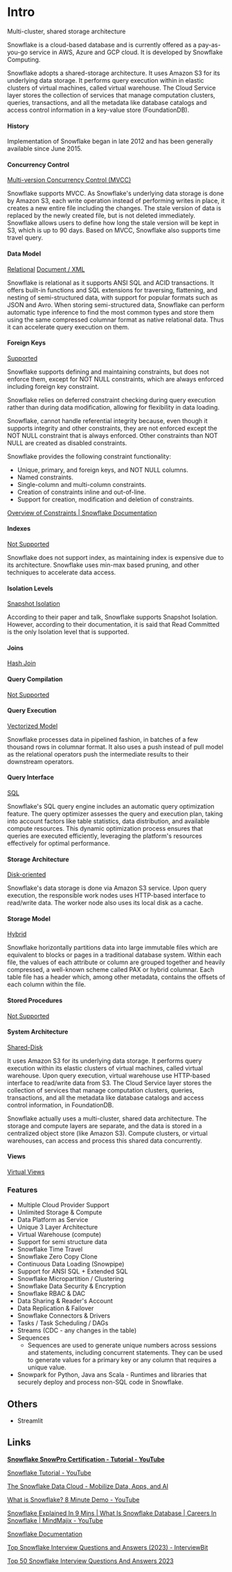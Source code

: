 # Intro

Multi-cluster, shared storage architecture

Snowflake is a cloud-based database and is currently offered as a pay-as-you-go service in AWS, Azure and GCP cloud. It is developed by Snowflake Computing.

Snowflake adopts a shared-storage architecture. It uses Amazon S3 for its underlying data storage. It performs query execution within in elastic clusters of virtual machines, called virtual warehouse. The Cloud Service layer stores the collection of services that manage computation clusters, queries, transactions, and all the metadata like database catalogs and access control information in a key-value store (FoundationDB).

#### History

Implementation of Snowflake began in late 2012 and has been generally available since June 2015.

#### Concurrency Control

[Multi-version Concurrency Control (MVCC)](https://dbdb.io/browse?concurrency-control=multi-version-concurrency-control-mvcc)

Snowflake supports MVCC. As Snowflake's underlying data storage is done by Amazon S3, each write operation instead of performing writes in place, it creates a new entire file including the changes. The stale version of data is replaced by the newly created file, but is not deleted immediately. Snowflake allows users to define how long the stale version will be kept in S3, which is up to 90 days. Based on MVCC, Snowflake also supports time travel query.

#### Data Model

[Relational](https://dbdb.io/browse?data-model=relational) [Document / XML](https://dbdb.io/browse?data-model=document-xml)

Snowflake is relational as it supports ANSI SQL and ACID transactions. It offers built-in functions and SQL extensions for traversing, flattening, and nesting of semi-structured data, with support for popular formats such as JSON and Avro. When storing semi-structured data, Snowflake can perform automatic type inference to find the most common types and store them using the same compressed columnar format as native relational data. Thus it can accelerate query execution on them.

#### Foreign Keys

[Supported](https://dbdb.io/browse?foreign-keys=supported)

Snowflake supports defining and maintaining constraints, but does not enforce them, except for NOT NULL constraints, which are always enforced including foreign key constraint.

Snowflake relies on deferred constraint checking during query execution rather than during data modification, allowing for flexibility in data loading.

Snowflake, cannot handle referential integrity because, even though it supports integrity and other constraints, they are not enforced except the NOT NULL constraint that is always enforced. Other constraints than NOT NULL are created as disabled constraints.

Snowflake provides the following constraint functionality:

- Unique, primary, and foreign keys, and NOT NULL columns.
- Named constraints.
- Single-column and multi-column constraints.
- Creation of constraints inline and out-of-line.
- Support for creation, modification and deletion of constraints.

[Overview of Constraints | Snowflake Documentation](https://docs.snowflake.com/en/sql-reference/constraints-overview)

#### Indexes

[Not Supported](https://dbdb.io/browse?indexes=not-supported)

Snowflake does not support index, as maintaining index is expensive due to its architecture. Snowflake uses min-max based pruning, and other techniques to accelerate data access.

#### Isolation Levels

[Snapshot Isolation](https://dbdb.io/browse?isolation-levels=snapshot-isolation)

According to their paper and talk, Snowflake supports Snapshot Isolation. However, according to their documentation, it is said that Read Committed is the only Isolation level that is supported.

#### Joins

[Hash Join](https://dbdb.io/browse?joins=hash-join)

#### Query Compilation

[Not Supported](https://dbdb.io/browse?query-compilation=not-supported)

#### Query Execution

[Vectorized Model](https://dbdb.io/browse?query-execution=vectorized-model)

Snowflake processes data in pipelined fashion, in batches of a few thousand rows in columnar format. It also uses a push instead of pull model as the relational operators push the intermediate results to their downstream operators.

#### Query Interface

[SQL](https://dbdb.io/browse?query-interface=sql)

Snowflake's SQL query engine includes an automatic query optimization feature. The query optimizer assesses the query and execution plan, taking into account factors like table statistics, data distribution, and available compute resources. This dynamic optimization process ensures that queries are executed efficiently, leveraging the platform's resources effectively for optimal performance.

#### Storage Architecture

[Disk-oriented](https://dbdb.io/browse?storage-architecture=disk-oriented)

Snowflake's data storage is done via Amazon S3 service. Upon query execution, the responsible work nodes uses HTTP-based interface to read/write data. The worker node also uses its local disk as a cache.

#### Storage Model

[Hybrid](https://dbdb.io/browse?storage-model=hybrid)

Snowflake horizontally partitions data into large immutable files which are equivalent to blocks or pages in a traditional database system. Within each file, the values of each attribute or column are grouped together and heavily compressed, a well-known scheme called PAX or hybrid columnar. Each table file has a header which, among other metadata, contains the offsets of each column within the file.

#### Stored Procedures

[Not Supported](https://dbdb.io/browse?stored-procedures=not-supported)

#### System Architecture

[Shared-Disk](https://dbdb.io/browse?system-architecture=shared-disk)

It uses Amazon S3 for its underlying data storage. It performs query execution within its elastic clusters of virtual machines, called virtual warehouse. Upon query execution, virtual warehouse use HTTP-based interface to read/write data from S3. The Cloud Service layer stores the collection of services that manage computation clusters, queries, transactions, and all the metadata like database catalogs and access control information, in FoundationDB.

Snowflake actually uses a multi-cluster, shared data architecture. The storage and compute layers are separate, and the data is stored in a centralized object store (like Amazon S3). Compute clusters, or virtual warehouses, can access and process this shared data concurrently.

#### Views

[Virtual Views](https://dbdb.io/browse?views=virtual-views)

### Features

- Multiple Cloud Provider Support
- Unlimited Storage & Compute
- Data Platform as Service
- Unique 3 Layer Architecture
- Virtual Warehouse (compute)
- Support for semi structure data
- Snowflake Time Travel
- Snowflake Zero Copy Clone
- Continuous Data Loading (Snowpipe)
- Support for ANSI SQL + Extended SQL
- Snowflake Micropartition / Clustering
- Snowflake Data Security & Encryption
- Snowflake RBAC & DAC
- Data Sharing & Reader's Account
- Data Replication & Failover
- Snowflake Connectors & Drivers
- Tasks / Task Scheduling / DAGs
- Streams (CDC - any changes in the table)
- Sequences
    - Sequences are used to generate unique numbers across sessions and statements, including concurrent statements. They can be used to generate values for a primary key or any column that requires a unique value.
- Snowpark for Python, Java ans Scala - Runtimes and libraries that securely deploy and process non-SQL code in Snowflake.

## Others

- Streamlit

## Links

[**Snowflake SnowPro Certification - Tutorial - YouTube**](https://www.youtube.com/playlist?list=PLba2xJ7yxHB71_GEKbQDBk0EKMq6b6S-k)

[Snowflake Tutorial - YouTube](https://www.youtube.com/playlist?list=PLba2xJ7yxHB7SWc4Sm-Sp3uGN74ulI4pS)

[The Snowflake Data Cloud - Mobilize Data, Apps, and AI](https://www.snowflake.com/en/)

[What is Snowflake? 8 Minute Demo - YouTube](https://www.youtube.com/watch?v=9PBvVeCQi0w)

[Snowflake Explained In 9 Mins | What Is Snowflake Database | Careers In Snowflake | MindMajix - YouTube](https://www.youtube.com/watch?v=hJHWmYcdDn8)

[Snowflake Documentation](https://docs.snowflake.com/)

[Top Snowflake Interview Questions and Answers (2023) - InterviewBit](https://www.interviewbit.com/snowflake-interview-questions/)

[Top 50 Snowflake Interview Questions And Answers 2023](https://mindmajix.com/snowflake-interview-questions)
